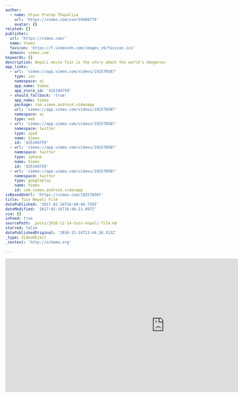 ```yaml
---
author:
  - name: Utsav Pratap Thapaliya
    url: 'https://vimeo.com/user59408779'
    avatar: {}
related: []
publisher:
  url: 'https://vimeo.com/'
  name: Vimeo
  favicon: 'https://f.vimeocdn.com/images_v6/favicon.ico'
  domain: vimeo.com
keywords: []
description: Nepali movie Tuin is the story about the world's dangerous suspension bridge
app_links:
  - url: 'vimeo://app.vimeo.com/videos/192578587'
    type: ios
    namespace: ai
    app_name: Vimeo
    app_store_id: '425194759'
  - should_fallback: 'true'
    app_name: Vimeo
    package: com.vimeo.android.videoapp
    url: 'vimeo://app.vimeo.com/videos/192578587'
    namespace: ai
    type: web
  - url: 'vimeo://app.vimeo.com/videos/192578587'
    namespace: twitter
    type: ipad
    name: Vimeo
    id: '425194759'
  - url: 'vimeo://app.vimeo.com/videos/192578587'
    namespace: twitter
    type: iphone
    name: Vimeo
    id: '425194759'
  - url: 'vimeo://app.vimeo.com/videos/192578587'
    namespace: twitter
    type: googleplay
    name: Vimeo
    id: com.vimeo.android.videoapp
isBasedOnUrl: 'https://vimeo.com/192578587'
title: Tuin Nepali Film
datePublished: '2017-02-16T16:48:40.759Z'
dateModified: '2017-02-16T16:48:21.897Z'
via: {}
inFeed: true
sourcePath: _posts/2016-12-14-tuin-nepali-film.md
starred: false
datePublishedOriginal: '2016-12-14T13:44:38.313Z'
_type: VideoObject
_context: 'http://schema.org'

---
```

<iframe src="https://cdn.embedly.com/widgets/media.html?src=https%3A%2F%2Fplayer.vimeo.com%2Fvideo%2F192578587&amp;url=https%3A%2F%2Fvimeo.com%2F192578587&amp;image=https%3A%2F%2Fi.vimeocdn.com%2Fvideo%2F603978027_1280.jpg&amp;key=b7d04c9b404c499eba89ee7072e1c4f7&amp;type=text%2Fhtml&amp;schema=vimeo" width="1000" height="419" scrolling="no" frameborder="0" allowfullscreen="" style=""></iframe>